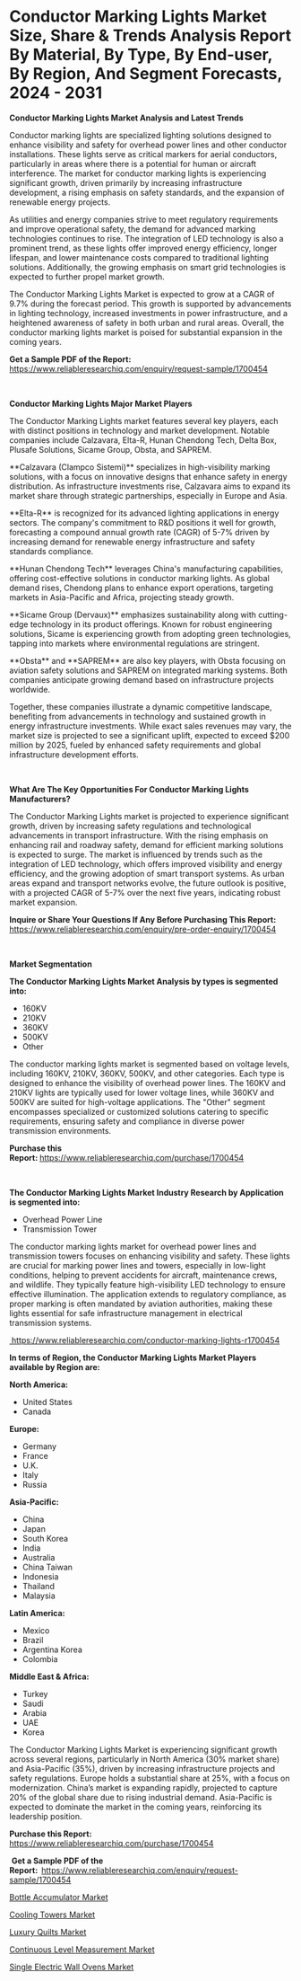 <p><h1>Conductor Marking Lights Market Size, Share & Trends Analysis Report By Material, By Type, By End-user, By Region, And Segment Forecasts, 2024 - 2031</h1></p><p><strong>Conductor Marking Lights Market Analysis and Latest Trends</strong></p>
<p><p>Conductor marking lights are specialized lighting solutions designed to enhance visibility and safety for overhead power lines and other conductor installations. These lights serve as critical markers for aerial conductors, particularly in areas where there is a potential for human or aircraft interference. The market for conductor marking lights is experiencing significant growth, driven primarily by increasing infrastructure development, a rising emphasis on safety standards, and the expansion of renewable energy projects.</p><p>As utilities and energy companies strive to meet regulatory requirements and improve operational safety, the demand for advanced marking technologies continues to rise. The integration of LED technology is also a prominent trend, as these lights offer improved energy efficiency, longer lifespan, and lower maintenance costs compared to traditional lighting solutions. Additionally, the growing emphasis on smart grid technologies is expected to further propel market growth.</p><p>The Conductor Marking Lights Market is expected to grow at a CAGR of 9.7% during the forecast period. This growth is supported by advancements in lighting technology, increased investments in power infrastructure, and a heightened awareness of safety in both urban and rural areas. Overall, the conductor marking lights market is poised for substantial expansion in the coming years.</p></p>
<p><strong>Get a Sample PDF of the Report:&nbsp;</strong> <a href="https://www.reliableresearchiq.com/enquiry/request-sample/1700454?utm_campaign=100&utm_medium=2&utm_source=Github&utm_content=ia&utm_term=21102024&utm_id=conductor-marking-lights">https://www.reliableresearchiq.com/enquiry/request-sample/1700454</a></p>
<p>&nbsp;</p>
<p><strong>Conductor Marking Lights Major Market Players</strong></p>
<p><p>The Conductor Marking Lights market features several key players, each with distinct positions in technology and market development. Notable companies include Calzavara, Elta-R, Hunan Chendong Tech, Delta Box, Plusafe Solutions, Sicame Group, Obsta, and SAPREM.</p><p>**Calzavara (Clampco Sistemi)** specializes in high-visibility marking solutions, with a focus on innovative designs that enhance safety in energy distribution. As infrastructure investments rise, Calzavara aims to expand its market share through strategic partnerships, especially in Europe and Asia.</p><p>**Elta-R** is recognized for its advanced lighting applications in energy sectors. The company's commitment to R&D positions it well for growth, forecasting a compound annual growth rate (CAGR) of 5-7% driven by increasing demand for renewable energy infrastructure and safety standards compliance.</p><p>**Hunan Chendong Tech** leverages China's manufacturing capabilities, offering cost-effective solutions in conductor marking lights. As global demand rises, Chendong plans to enhance export operations, targeting markets in Asia-Pacific and Africa, projecting steady growth.</p><p>**Sicame Group (Dervaux)** emphasizes sustainability along with cutting-edge technology in its product offerings. Known for robust engineering solutions, Sicame is experiencing growth from adopting green technologies, tapping into markets where environmental regulations are stringent.</p><p>**Obsta** and **SAPREM** are also key players, with Obsta focusing on aviation safety solutions and SAPREM on integrated marking systems. Both companies anticipate growing demand based on infrastructure projects worldwide.</p><p>Together, these companies illustrate a dynamic competitive landscape, benefiting from advancements in technology and sustained growth in energy infrastructure investments. While exact sales revenues may vary, the market size is projected to see a significant uplift, expected to exceed $200 million by 2025, fueled by enhanced safety requirements and global infrastructure development efforts.</p></p>
<p>&nbsp;</p>
<p><strong>What Are The Key Opportunities For Conductor Marking Lights Manufacturers?</strong></p>
<p><p>The Conductor Marking Lights market is projected to experience significant growth, driven by increasing safety regulations and technological advancements in transport infrastructure. With the rising emphasis on enhancing rail and roadway safety, demand for efficient marking solutions is expected to surge. The market is influenced by trends such as the integration of LED technology, which offers improved visibility and energy efficiency, and the growing adoption of smart transport systems. As urban areas expand and transport networks evolve, the future outlook is positive, with a projected CAGR of 5-7% over the next five years, indicating robust market expansion.</p></p>
<p><strong>Inquire or Share Your Questions If Any Before Purchasing This Report:</strong> <a href="https://www.reliableresearchiq.com/enquiry/pre-order-enquiry/1700454?utm_campaign=100&utm_medium=2&utm_source=Github&utm_content=ia&utm_term=21102024&utm_id=conductor-marking-lights">https://www.reliableresearchiq.com/enquiry/pre-order-enquiry/1700454</a></p>
<p>&nbsp;</p>
<p><strong>Market Segmentation</strong></p>
<p><strong>The Conductor Marking Lights Market Analysis by types is segmented into:</strong></p>
<p><ul><li>160KV</li><li>210KV</li><li>360KV</li><li>500KV</li><li>Other</li></ul></p>
<p><p>The conductor marking lights market is segmented based on voltage levels, including 160KV, 210KV, 360KV, 500KV, and other categories. Each type is designed to enhance the visibility of overhead power lines. The 160KV and 210KV lights are typically used for lower voltage lines, while 360KV and 500KV are suited for high-voltage applications. The "Other" segment encompasses specialized or customized solutions catering to specific requirements, ensuring safety and compliance in diverse power transmission environments.</p></p>
<p><strong>Purchase this Report:&nbsp;</strong><a href="https://www.reliableresearchiq.com/purchase/1700454?utm_campaign=100&utm_medium=2&utm_source=Github&utm_content=ia&utm_term=21102024&utm_id=conductor-marking-lights">https://www.reliableresearchiq.com/purchase/1700454</a></p>
<p>&nbsp;</p>
<p><strong>The Conductor Marking Lights Market Industry Research by Application is segmented into:</strong></p>
<p><ul><li>Overhead Power Line</li><li>Transmission Tower</li></ul></p>
<p><p>The conductor marking lights market for overhead power lines and transmission towers focuses on enhancing visibility and safety. These lights are crucial for marking power lines and towers, especially in low-light conditions, helping to prevent accidents for aircraft, maintenance crews, and wildlife. They typically feature high-visibility LED technology to ensure effective illumination. The application extends to regulatory compliance, as proper marking is often mandated by aviation authorities, making these lights essential for safe infrastructure management in electrical transmission systems.</p></p>
<p><a href="https://www.reliableresearchiq.com/conductor-marking-lights-r1700454?utm_campaign=100&utm_medium=2&utm_source=Github&utm_content=ia&utm_term=21102024&utm_id=conductor-marking-lights">&nbsp;https://www.reliableresearchiq.com/conductor-marking-lights-r1700454</a></p>
<p><strong>In terms of Region, the Conductor Marking Lights Market Players available by Region are:</strong></p>
<p>
    <p> <strong> North America: </strong>
        <ul>
            <li>United States</li>
            <li>Canada</li>
        </ul>
        </p> 
    <p> <strong> Europe: </strong>
        <ul>
            <li>Germany</li>
            <li>France</li>
            <li>U.K.</li>
            <li>Italy</li>
            <li>Russia</li>
        </ul>
        </p> 
    <p> <strong> Asia-Pacific: </strong>
        <ul>
            <li>China</li>
            <li>Japan</li>
            <li>South Korea</li>
            <li>India</li>
            <li>Australia</li>
            <li>China Taiwan</li>
            <li>Indonesia</li>
            <li>Thailand</li>
            <li>Malaysia</li>
        </ul>
        </p> 
    <p> <strong> Latin America: </strong>
        <ul>
            <li>Mexico</li>
            <li>Brazil</li>
            <li>Argentina Korea</li>
            <li>Colombia</li>
        </ul>
        </p> 
    <p> <strong> Middle East & Africa: </strong>
        <ul>
            <li>Turkey</li>
            <li>Saudi</li>
            <li>Arabia</li>
            <li>UAE</li>
            <li>Korea</li>
        </ul>
    </p>
    </p>
<p><p>The Conductor Marking Lights Market is experiencing significant growth across several regions, particularly in North America (30% market share) and Asia-Pacific (35%), driven by increasing infrastructure projects and safety regulations. Europe holds a substantial share at 25%, with a focus on modernization. China’s market is expanding rapidly, projected to capture 20% of the global share due to rising industrial demand. Asia-Pacific is expected to dominate the market in the coming years, reinforcing its leadership position.</p></p>
<p><strong>Purchase this Report: </strong><a href="https://www.reliableresearchiq.com/purchase/1700454?utm_campaign=100&utm_medium=2&utm_source=Github&utm_content=ia&utm_term=21102024&utm_id=conductor-marking-lights">https://www.reliableresearchiq.com/purchase/1700454</a></p>
<p>&nbsp;<strong>Get a Sample PDF of the Report:&nbsp;&nbsp;</strong><a href="https://www.reliableresearchiq.com/enquiry/request-sample/1700454?utm_campaign=100&utm_medium=2&utm_source=Github&utm_content=ia&utm_term=21102024&utm_id=conductor-marking-lights">https://www.reliableresearchiq.com/enquiry/request-sample/1700454</a></p>
<p><strong></strong></p>
<p><p><a href="https://www.linkedin.com/pulse/bottle-accumulator-market-size-share-analysis-growth-y9ive?utm_campaign=100&utm_medium=2&utm_source=Github&utm_content=ia&utm_term=21102024&utm_id=conductor-marking-lights">Bottle Accumulator Market</a></p><p><a href="https://issuu.com/reportprime-2/docs/cooling-towers-market-size-2030.ppt_adc350c6d083fb?utm_campaign=100&utm_medium=2&utm_source=Github&utm_content=ia&utm_term=21102024&utm_id=conductor-marking-lights">Cooling Towers Market</a></p><p><a href="https://github.com/jerridoxdemase/Market-Research-Report-List-1/blob/main/luxury-quilts-market.md?utm_campaign=100&utm_medium=2&utm_source=Github&utm_content=ia&utm_term=21102024&utm_id=conductor-marking-lights">Luxury Quilts Market</a></p><p><a href="https://issuu.com/reportprime-2/docs/continuous-level-measurement-market_93eb620ee01e65?utm_campaign=100&utm_medium=2&utm_source=Github&utm_content=ia&utm_term=21102024&utm_id=conductor-marking-lights">Continuous Level Measurement Market</a></p><p><a href="https://www.linkedin.com/pulse/single-electric-wall-ovens-market-size-segmentation-trends-hmade?utm_campaign=100&utm_medium=2&utm_source=Github&utm_content=ia&utm_term=21102024&utm_id=conductor-marking-lights">Single Electric Wall Ovens Market</a></p></p>